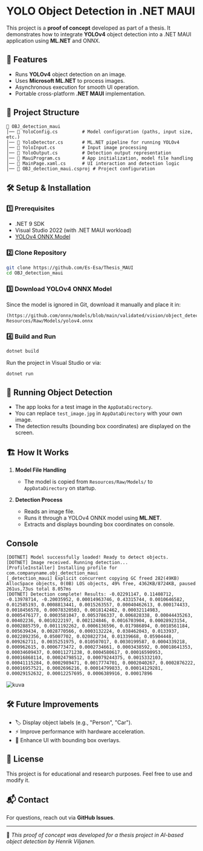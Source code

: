 # YOLO Object Detection in .NET MAUI

This project is a **proof of concept** developed as part of a thesis. It demonstrates how to integrate **YOLOv4** object detection into a .NET MAUI application using **ML.NET** and ONNX.

## 🚀 Features
- Runs **YOLOv4** object detection on an image.
- Uses **Microsoft ML.NET** to process images.
- Asynchronous execution for smooth UI operation.
- Portable cross-platform **.NET MAUI** implementation.

## 📂 Project Structure
```
📁 OBJ_detection_maui
│── 📄 YoloConfig.cs         # Model configuration (paths, input size, etc.)
│── 📄 YoloDetector.cs       # ML.NET pipeline for running YOLOv4
│── 📄 YoloInput.cs          # Input image processing
│── 📄 YoloOutput.cs         # Detection output representation
│── 📄 MauiProgram.cs        # App initialization, model file handling
│── 📄 MainPage.xaml.cs      # UI interaction and detection logic
│── 📄 OBJ_detection_maui.csproj # Project configuration
```

## 🛠️ Setup & Installation

### 1️⃣ Prerequisites
- .NET 9 SDK
- Visual Studio 2022 (with .NET MAUI workload)
- [YOLOv4 ONNX Model](https://github.com/onnx/models/blob/main/validated/vision/object_detection_segmentation/yolov4/model/yolov4.onnx)

### 2️⃣ Clone Repository
```sh
git clone https://github.com/Es-Esa/Thesis_MAUI
cd OBJ_detection_maui
```

### 3️⃣ Download YOLOv4 ONNX Model
Since the model is ignored in Git, download it manually and place it in:
```
(https://github.com/onnx/models/blob/main/validated/vision/object_detection_segmentation/yolov4/model/yolov4.onnx
Resources/Raw/Models/yolov4.onnx
```

### 4️⃣ Build and Run
```sh
dotnet build
```
Run the project in Visual Studio or via:
```sh
dotnet run
```

## 📸 Running Object Detection
- The app looks for a test image in the `AppDataDirectory`.
- You can replace `test_image.jpg` in `AppDataDirectory` with your own image.
- The detection results (bounding box coordinates) are displayed on the screen.

## 🏗️ How It Works
1. **Model File Handling**
   - The model is copied from `Resources/Raw/Models/` to `AppDataDirectory` on startup.

2. **Detection Process**
   - Reads an image file.
   - Runs it through a YOLOv4 ONNX model using **ML.NET**.
   - Extracts and displays bounding box coordinates on console.
## Console
```
[DOTNET] Model successfully loaded! Ready to detect objects.
[DOTNET] Image received. Running detection...
[ProfileInstaller] Installing profile for com.companyname.obj_detection_maui
[_detection_maui] Explicit concurrent copying GC freed 282(49KB) AllocSpace objects, 0(0B) LOS objects, 49% free, 4362KB/8724KB, paused 261us,73us total 8.057ms
[DOTNET] Detection complete! Results: -0.02291147, 0.11408712, -0.13978714, -0.20035952, 0.00014963746, 0.43315744, 0.0010646582, 0.012585193, 0.0008813441, 0.0015263557, 0.00040462613, 0.000174433, 0.0018456578, 0.00078320503, 0.0018142462, 0.00032114983, 0.0005476177, 0.0003581047, 0.0053786337, 0.006828338, 0.00044435263, 0.00402236, 0.0010222197, 0.002124846, 0.0016703904, 0.00028923154, 0.0002885759, 0.0011192262, 0.0006136596, 0.017986894, 0.0018561184, 0.005639434, 0.0028770566, 0.0003132224, 0.038462043, 0.0133937, 0.0022892356, 0.05007702, 0.020822734, 0.01339668, 0.05904448, 0.009262711, 0.0035251975, 0.010507017, 0.0030199587, 0.0004339218, 0.000962615, 0.0006773472, 0.0002734661, 0.0003438592, 0.00018641353, 0.00034609437, 0.00011271238, 0.0004580617, 0.00016590953, 0.00016868114, 0.00024798512, 0.00079244375, 0.0015332103, 0.00041115284, 0.0002989471, 0.0017774701, 0.0002040267, 0.0002876222, 0.00016957521, 0.0002696216, 0.00014799833, 0.00014129281, 0.00029152632, 0.00012257695, 0.0006389916, 0.00017896
```
![kuva](https://github.com/user-attachments/assets/70085c6c-496b-468e-910c-c961fdcf03f2)

## 🛠️ Future Improvements
- 🏷️ Display object labels (e.g., "Person", "Car").
- ⚡ Improve performance with hardware acceleration.
- 📱 Enhance UI with bounding box overlays.

## 📜 License
This project is for educational and research purposes. Feel free to use and modify it.

## 📬 Contact
For questions, reach out via **GitHub Issues**.

---
🚀 *This proof of concept was developed for a thesis project in AI-based object detection by Henrik Viljanen.*

